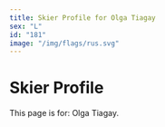 ```yaml
---
title: Skier Profile for Olga Tiagay
sex: "L"
id: "181"
image: "/img/flags/rus.svg" 
---
```


# Skier Profile

This page is for: Olga Tiagay.
    